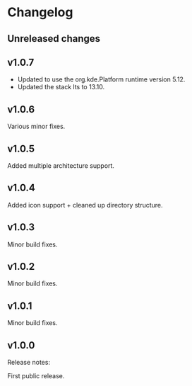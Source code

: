 # Changelog

## Unreleased changes

## v1.0.7

* Updated to use the org.kde.Platform runtime version 5.12.
* Updated the stack lts to 13.10.

## v1.0.6

Various minor fixes.

## v1.0.5

Added multiple architecture support.

## v1.0.4

Added icon support + cleaned up directory structure.

## v1.0.3

Minor build fixes.

## v1.0.2

Minor build fixes.

## v1.0.1

Minor build fixes.

## v1.0.0

Release notes:

First public release.
